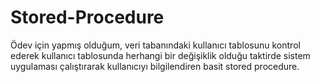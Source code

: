 # Stored-Procedure
Ödev için yapmış olduğum, veri tabanındaki kullanıcı tablosunu kontrol ederek kullanıcı tablosunda herhangi bir değişiklik olduğu taktirde sistem uygulaması çalıştırarak kullanıcıyı bilgilendiren basit stored procedure.
